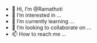 - 👋 Hi, I’m @Ramathoti
- 👀 I’m interested in ...
- 🌱 I’m currently learning ...
- 💞️ I’m looking to collaborate on ...
- 📫 How to reach me ...

<!---
Ramathoti/Ramathoti is a ✨ special ✨ repository because its `README.md` (this file) appears on your GitHub profile.
You can click the Preview link to take a look at your changes.
--->
